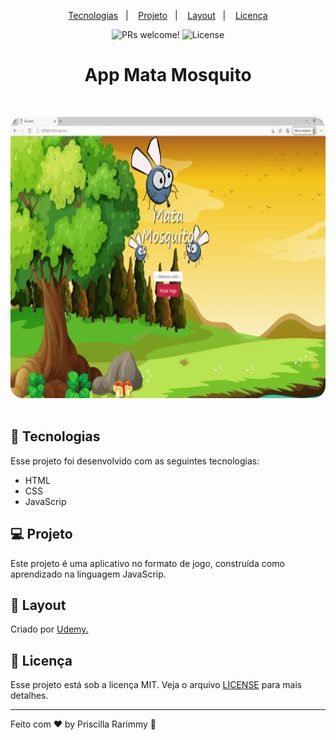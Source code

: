 <p align="center">
  <a href="#-tecnologias">Tecnologias</a>&nbsp;&nbsp;&nbsp;|&nbsp;&nbsp;&nbsp;
  <a href="#-projeto">Projeto</a>&nbsp;&nbsp;&nbsp;|&nbsp;&nbsp;&nbsp;
  <a href="#-layout">Layout</a>&nbsp;&nbsp;&nbsp;|&nbsp;&nbsp;&nbsp;
  <a href="#memo-licença">Licença</a>
</p>
<p align="center">
 <img src="https://img.shields.io/static/v1?label=PRs&message=welcome&color=49AA26&labelColor=000000" alt="PRs welcome!" />

  <img alt="License" src="https://img.shields.io/static/v1?label=license&message=MIT&color=49AA26&labelColor=000000">
</p>
<h1 align="center">
  App Mata Mosquito
</h1>  &nbsp;&nbsp;&nbsp;&nbsp;

 <p align="center">
  <kbd>
    <img width="800" style="border-radius: 20px" height="450" src="imagens/app.gif.gif" alt="Intro">
  </kbd>
  &nbsp;&nbsp;&nbsp;&nbsp;

  ## 🚀 Tecnologias

Esse projeto foi desenvolvido com as seguintes tecnologias:

- HTML
- CSS
- JavaScrip

## 💻 Projeto

Este projeto é uma aplicativo no formato de jogo, construída como aprendizado na linguagem JavaScrip.

## 🔖 Layout

Criado por [Udemy.](https://www.udemy.com/)

## 📝 Licença

Esse projeto está sob a licença MIT. Veja o arquivo [LICENSE](.github/LICENSE.md) para mais detalhes.

---

Feito com ♥ by Priscilla Rarimmy :wave:
